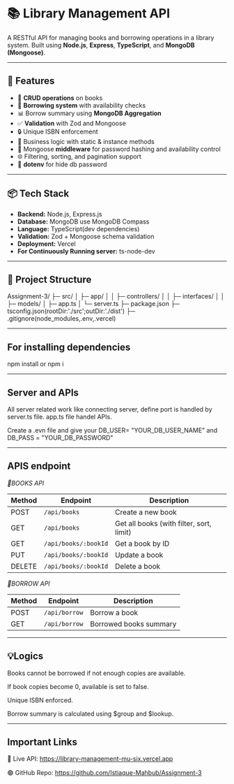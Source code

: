 # 📚 Library Management API

A RESTful API for managing books and borrowing operations in a library system. Built using **Node.js**, **Express**, **TypeScript**, and **MongoDB (Mongoose)**.

---

## 🚀 Features

- 📖 **CRUD operations** on books
- 👤 **Borrowing system** with availability checks
- 📊 Borrow summary using **MongoDB Aggregation**
- ✅ **Validation** with Zod and Mongoose
- 🔒 Unique ISBN enforcement
- 🧠 Business logic with static & instance methods
- 🔄 Mongoose **middleware** for password hashing and availability control
- 🌐 Filtering, sorting, and pagination support
- 🔐 **dotenv** for hide db password

---

## 📦 Tech Stack

- **Backend:** Node.js, Express.js
- **Database:** MongoDB use MongoDB Compass
- **Language:** TypeScript(dev dependencies)
- **Validation:** Zod + Mongoose schema validation
- **Deployment:** Vercel
- **For Continuously Running server:** ts-node-dev

---

## 📁 Project Structure

Assignment-3/
├─ src/
│ ├─ app/
│ │ ├─ controllers/
│ │ ├─ interfaces/
│ │ ├─ models/
│ ├─ app.ts
│ └─ server.ts
├─ package.json
├─ tsconfig.json(rootDir:'./src';outDir:'./dist')
├─ .gitignore(node_modules,.env,.vercel)

---

## For installing dependencies

npm install
or
npm i

---

## Server and APIs

All server related work like connecting server, define port is handled by server.ts file. app.ts file handel APIs.

Create a .evn file and give your DB_USER= "YOUR_DB_USER_NAME" and DB_PASS = "YOUR_DB_PASSWORD"

---

## APIS endpoint


*📗BOOKS API*

| Method | Endpoint             | Description                              |
| ------ | -------------------- | ---------------------------------------- |
| POST   | `/api/books`         | Create a new book                        |
| GET    | `/api/books`         | Get all books (with filter, sort, limit) |
| GET    | `/api/books/:bookId` | Get a book by ID                         |
| PUT    | `/api/books/:bookId` | Update a book                            |
| DELETE | `/api/books/:bookId` | Delete a book                            |

*📗BORROW API*

| Method | Endpoint      | Description            |
| ------ | ------------- | ---------------------- |
| POST   | `/api/borrow` | Borrow a book          |
| GET    | `/api/borrow` | Borrowed books summary |

---

## 💡Logics

Books cannot be borrowed if not enough copies are available.

If book copies become 0, available is set to false.

Unique ISBN enforced.

Borrow summary is calculated using $group and $lookup.

---

## Important Links

🔴 Live API: https://library-management-mu-six.vercel.app

🟢 GitHub Repo: https://github.com/Istiaque-Mahbub/Assignment-3

